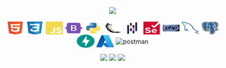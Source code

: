 <p align="center"><a href="https://anuraghazra.github.io"><img width="90%" src="./assets/img/thomas_banner.gif" /></a></p>

<div style="display: inline_block">
<p align="center">
  <img align="center" alt="thomcode-HTML" height="30" width="40" src="https://raw.githubusercontent.com/devicons/devicon/master/icons/html5/html5-original.svg">
  <img align="center" alt="thomcode-CSS" height="30" width="40" src="https://raw.githubusercontent.com/devicons/devicon/master/icons/css3/css3-original.svg">
  <img align="center" alt="thomcode-Js" height="30" width="40" src="https://raw.githubusercontent.com/devicons/devicon/master/icons/javascript/javascript-plain.svg">
  <img align="center" alt="bootstrap-Js" height="30" width="40" src="https://raw.githubusercontent.com/devicons/devicon/master/icons/bootstrap/bootstrap-plain.svg">
  <img align="center" alt="thomcode-Python" height="30" width="40" src="https://raw.githubusercontent.com/devicons/devicon/master/icons/python/python-original.svg">
  <img align="center" alt="thomcode-Python" height="30" width="40" src="https://raw.githubusercontent.com/devicons/devicon/master/icons/flask/flask-original.svg">
  <img align="center" alt="thomcode-pandas" height="30" width="40" src="https://raw.githubusercontent.com/devicons/devicon/master/icons/pandas/pandas-original.svg">
  <img align="center" alt="thomcode-pandas" height="30" width="40" src="https://raw.githubusercontent.com/devicons/devicon/master/icons/selenium/selenium-original.svg">
  <img align="center" alt="thomcode-php" height="30" width="40" src="https://raw.githubusercontent.com/devicons/devicon/master/icons/php/php-original.svg">
  <img align="center" alt="thomcode-mysql" height="30" width="40" src="https://raw.githubusercontent.com/devicons/devicon/master/icons/mysql/mysql-original.svg">
  <img align="center" alt="thomcode-postgres" height="30" width="40" src="https://raw.githubusercontent.com/devicons/devicon/master/icons/postgresql/postgresql-original.svg">
  <img align="center" alt="fastapi" height="30" width="40" src="https://raw.githubusercontent.com/devicons/devicon/master/icons/fastapi/fastapi-original.svg">
  <img align="center" alt="azure" height="30" width="40" src="https://raw.githubusercontent.com/devicons/devicon/master/icons/azure/azure-original.svg">
<img  align="center"  alt="postman" height="40" width="40" src="https://www.vectorlogo.zone/logos/getpostman/getpostman-icon.svg" />
</p>
</div>

 <p align="center">
  <a href="https://instagram.com/thomcoding" target="_blank"><img src="https://img.shields.io/badge/-Instagram-%23E4405F?style=for-the-badge&logo=instagram&logoColor=white" target="_blank"></a>
  <a href = "mailto:simeaothomas@gmail.com"><img src="https://img.shields.io/badge/-Gmail-%23333?style=for-the-badge&logo=gmail&logoColor=white" target="_blank"></a>
  <a href="https://www.linkedin.com/in/thomassimeao" target="_blank"><img src="https://img.shields.io/badge/-LinkedIn-%230077B5?style=for-the-badge&logo=linkedin&logoColor=white" target="_blank"></a>

 </p>
 <p align="center">
<br><br>
